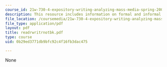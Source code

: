 ```yaml
---
course_id: 21w-730-4-expository-writing-analyzing-mass-media-spring-2001
description: This resource includes information on formal and informal writings.
file_location: /coursemedia/21w-730-4-expository-writing-analyzing-mass-media-spring-2001/0b29ed3771db9bfc92c4f16fb3dac475_readrwritrnotbk.pdf
file_type: application/pdf
layout: pdf
title: readrwritrnotbk.pdf
type: course
uid: 0b29ed3771db9bfc92c4f16fb3dac475

---
```

None